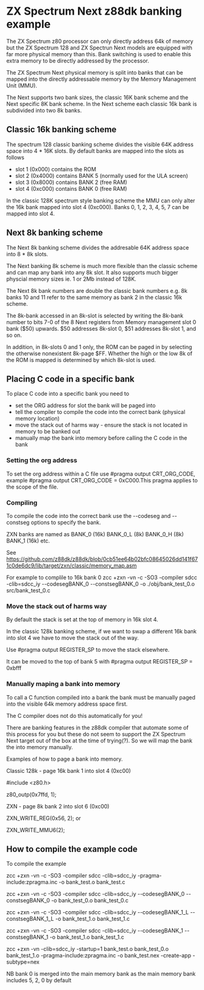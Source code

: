 # ZX Spectrum Next z88dk banking example
 
The ZX Spectrum z80 processor can only directly address 64k of memory but the ZX Spectrum 128 and ZX Spectrun Next models are equipped with far more physical memory than this. Bank switching is used to enable this extra memory to be directly addressed by the processor. 
 
The ZX Spectrum Next physical memory is split into banks that can be mapped into the directly addressable memory by the Memory Management Unit (MMU). 
 
The Next supports two bank sizes, the classic 16K bank scheme and the Next specific 8K bank scheme. In the Next scheme each classic 16k bank is subdivided into two 8k banks.

## Classic 16k banking scheme

The spectrum 128 classic banking scheme divides the visible 64K address space into 4 * 16K slots. By default banks are mapped into the slots as follows
 * slot 1 (0x000)     contains the ROM 
 * slot 2 (0x4000)    contains BANK 5 (normally used for the ULA screen)
 * slot 3 (0x8000)    contains BANK 2 (free RAM)
 * slot 4 (0xc000)    contains BANK 0 (free RAM) 
 
In the classic 128K spectrum style banking scheme the MMU can only alter the 16k bank mapped into slot 4 (0xc000). Banks 0, 1, 2, 3, 4, 5, 7 can be mapped into slot 4.

## Next 8k banking scheme

The Next 8k banking scheme divides the addresable 64K address space into 8 * 8k slots. 

The Next banking 8k scheme is much more flexible than the classic scheme and can map any bank into any 8k slot. It also supports much bigger physcial memory sizes ie. 1 or 2Mb instead of 128K.  

The Next 8k bank numbers are double the classic bank numbers e.g. 8k banks 10 and 11 refer to the same memory as bank 2 in the classic 16k scheme. 

The 8k-bank accessed in an 8k-slot is selected by writing the 8k-bank number to bits 7-0 of the 8 Next registers from Memory management slot 0 bank ($50) upwards. $50 addresses 8k-slot 0, $51 addresses 8k-slot 1, and so on.
 
In addition, in 8k-slots 0 and 1 only, the ROM can be paged in by selecting the otherwise nonexistent 8k-page $FF. Whether the high or the low 8k of the ROM is mapped is determined by which 8k-slot is used. 
  
## Placing C code in a specific bank

To place C code into a specific bank you need to 
* set the ORG address for slot the bank will be paged into 
* tell the compiler to compile the code into the correct bank (physical memory location)
* move the stack out of harms way - ensure the stack is not located in memory to be banked out 
* manually map the bank into memory before calling the C code in the bank 

### Setting the org address

To set the org address within a C file use #pragma output CRT_ORG_CODE, example #pragma output CRT_ORG_CODE = 0xC000.This pragma applies to the scope of the file.

### Compiling 

To compile the code into the correct bank use the --codeseg and --constseg options to specify the bank.
 
ZXN banks are named as BANK_0 (16k) BANK_0_L (8k) BANK_0_H (8k) BANK_1 (16k) etc.

See https://github.com/z88dk/z88dk/blob/0cb51ee64b02bfc08645026dd141f671c0de6dc9/lib/target/zxn/classic/memory_map.asm

For example to complile to 16k bank 0 zcc +zxn -vn -c -SO3 -compiler sdcc -clib=sdcc_iy  --codesegBANK_0 --constsegBANK_0 -o ./obj/bank_test_0.o src/bank_test_0.c
  
### Move the stack out of harms way

By default the stack is set at the top of memory in 16k slot 4.

In the classic 128k banking scheme, if we want to swap a different 16k bank into slot 4 we have to move the stack out of the way.

Use #pragma output REGISTER_SP to move the stack elsewhere.

It can be moved to the top of bank 5 with #pragma output REGISTER_SP = 0xbfff
 
### Manually maping a bank into memory

To call a C function compiled into a bank the bank must be manually paged into the visible 64k memory address space first.

The C compiler does not do this automatically for you!
 
There are banking features in the z88dk compiler that automate some of this process for you but these do not seem to support the ZX Spectrum Next target out of the box at the time of trying(?). So we will map the bank the into memory manually. 

Examples of how to page a bank into memory.
  
Classic 128k - page 16k bank 1 into slot 4 (0xc00)
 
#include <z80.h>

z80_outp(0x7ffd, 1);
 

ZXN - page 8k bank 2 into slot 6 (0xc00)
 
ZXN_WRITE_REG(0x56, 2); or
 
ZXN_WRITE_MMU6(2);
 
 
## How to compile the example code 

To compile the example

zcc +zxn -vn -c -SO3 -compiler sdcc -clib=sdcc_iy -pragma-include:zpragma.inc -o bank_test.o bank_test.c
 
zcc +zxn -vn -c -SO3 -compiler sdcc -clib=sdcc_iy  --codesegBANK_0 --constsegBANK_0 -o bank_test_0.o bank_test_0.c
 
zcc +zxn -vn -c -SO3 -compiler sdcc -clib=sdcc_iy  --codesegBANK_1_L --constsegBANK_1_L -o bank_test_1.o bank_test_1.c
 
zcc +zxn -vn -c -SO3 -compiler sdcc -clib=sdcc_iy  --codesegBANK_1 --constsegBANK_1 -o bank_test_1.o bank_test_1.c
 
zcc +zxn -vn -clib=sdcc_iy  -startup=1 bank_test.o bank_test_0.o bank_test_1.o -pragma-include:zpragma.inc -o bank_test.nex -create-app -subtype=nex
 
  
NB bank 0 is merged into the main memory bank as the main memory bank includes 5, 2, 0 by default
